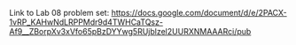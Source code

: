 Link to Lab 08 problem set:
https://docs.google.com/document/d/e/2PACX-1vRP_KAHwNdLRPPMdr9d4TWHCaTQsz-Af9__ZBorpXv3xVfo65pBzDYYwg5RUjblzel2UURXNMAAARci/pub 